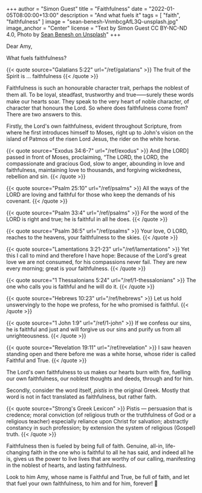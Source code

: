 +++
author = "Simon Guest"
title = "Faithfulness"
date = "2022-01-05T08:00:00+13:00"
description = "And what fuels it"
tags = [ "faith", "faithfulness" ]
image = "sean-benesh-VnmbcgAfL3Q-unsplash.jpg"
image_anchor = "Center"
license = "Text by Simon Guest CC BY-NC-ND 4.0, Photo by [Sean Benesh on Unsplash](https://unsplash.com/photos/VnmbcgAfL3Q)"
+++

Dear Amy,

What fuels faithfulness?

{{< quote source="Galatians 5:22" url="/ref/galatians" >}}
The fruit of the Spirit is ... faithfulness
{{< /quote >}}

Faithfulness is such an honourable character trait, perhaps the noblest of them all. To be loyal, steadfast, trustworthy and true⸺surely these words make our hearts soar. They speak to the very heart of noble character, of character that honours the Lord. So where does faithfulness come from? There are two answers to this.

Firstly, the Lord's own faithfulness, evident throughout Scripture, from where he first introduces himself to Moses, right up to John's vision on the island of Patmos of the risen Lord Jesus, the rider on the white horse.

{{< quote source="Exodus 34:6-7" url="/ref/exodus" >}}
And [the LORD] passed in front of Moses, proclaiming, “The LORD, the LORD, the compassionate and gracious God, slow to anger, abounding in love and faithfulness, maintaining love to thousands, and forgiving wickedness, rebellion and sin.
{{< /quote >}}

{{< quote source="Psalm 25:10" url="/ref/psalms" >}}
All the ways of the LORD are loving and faithful for those who keep the demands of his covenant.
{{< /quote >}}

{{< quote source="Psalm 33:4" url="/ref/psalms" >}}
For the word of the LORD is right and true; he is faithful in all he does.
{{< /quote >}}

{{< quote source="Psalm 36:5" url="/ref/psalms" >}}
Your love, O LORD, reaches to the heavens, your faithfulness to the skies.
{{< /quote >}}

{{< quote source="Lamentations 3:21-23" url="/ref/lamentations" >}}
Yet this I call to mind and therefore I have hope: Because of the Lord's great love we are not consumed, for his compassions never fail. They are new every morning; great is your faithfulness.
{{< /quote >}}

{{< quote source="1 Thessalonians 5:24" url="/ref/1-thessalonians" >}}
The one who calls you is faithful and he will do it.
{{< /quote >}}

{{< quote source="Hebrews 10:23" url="/ref/hebrews" >}}
Let us hold unswervingly to the hope we profess, for he who promised is faithful.
{{< /quote >}}

{{< quote source="1 John 1:9" url="/ref/1-john" >}}
If we confess our sins, he is faithful and just and will forgive us our sins and purify us from all unrighteousness.
{{< /quote >}}

{{< quote source="Revelation 19:11" url="/ref/revelation" >}}
I saw heaven standing open and there before me was a white horse, whose rider is called Faithful and True.
{{< /quote >}}

The Lord's own faithfulness to us makes our hearts burn with fire, fuelling our own faithfulness, our noblest thoughts and deeds, through and for him.

Secondly, consider the word itself, _pistis_ in the original Greek. Mostly that word is not in fact translated as faithfulness, but rather faith.

{{< quote source="Strong's Greek Lexicon" >}}
Pistis — persuasion that is credence; moral conviction (of religious truth or the truthfulness of God or a religious teacher) especially reliance upon Christ for salvation; abstractly constancy in such profession; by extension the system of religious (Gospel) truth.
{{< /quote >}}

Faithfulness then is fueled by being full of faith. Genuine, all-in, life-changing faith in the one who is faithful to all he has said, and indeed all he is, gives us the power to live lives that are worthy of our calling, manifesting in the noblest of hearts, and lasting faithfulness.

Look to him Amy, whose name is Faithful and True, be full of faith, and let that fuel your own faithfulness, to him and for him, forever! 🙏
